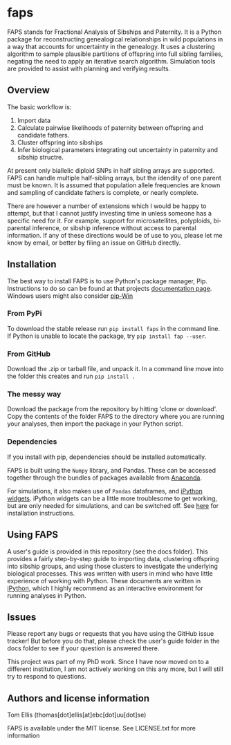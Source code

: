 # faps

FAPS stands for Fractional Analysis of Sibships and Paternity. It is a Python package for reconstructing genealogical relationships in wild populations in a way that accounts for uncertainty in the genealogy. It uses a clustering algorithm to sample plausible partitions of offspring into full sibling families, negating the need to apply an iterative search algorithm. Simulation tools are provided to assist with planning and verifying results.

## Overview
The basic workflow is:

1. Import data
2. Calculate pairwise likelihoods of paternity between offspring and candidate fathers.
3. Cluster offspring into sibships
4. Infer biological parameters integrating out uncertainty in paternity and sibship structre.

At present only biallelic diploid SNPs in half sibling arrays are supported. FAPS can handle multiple half-sibling arrays, but the idendity of one parent must be known. It is assumed that population allele frequencies are known and sampling of candidate fathers is complete, or nearly complete.

There are however a number of extensions which I would be happy to attempt, but that I cannot justify investing time in unless someone has a specific need for it. For example, support for microsatellites, polyploids, bi-parental inference, or sibship inference without access to parental information. If any of these directions would be of use to you, please let me know by email, or better by filing an issue on GitHub directly.

## Installation
The best way to install FAPS is to use Python's package manager, Pip. Instructions to do so can be found at that projects [documentation page](https://pip.pypa.io/en/stable/installing/). Windows users might also consider [pip-Win](https://sites.google.com/site/pydatalog/python/pip-for-windows)

### From PyPi
To download the stable release run `pip install faps` in the command line.
If Python is unable to locate the package, try `pip install fap --user`.

### From GitHub
Download the .zip or tarball file, and unpack it. In a command line move into the folder this creates and run `pip install .`

### The messy way
Download the package from the repository by hitting 'clone or download'. Copy the contents of the folder FAPS to the directory where you are running your analyses, then import the package in your Python script.

### Dependencies
If you install with pip, dependencies should be installed automatically.

FAPS is built using the `Numpy` library, and Pandas. These can be accessed together through the bundles of packages available from [Anaconda](https://www.continuum.io/downloads). 

For simulations, it also makes use of `Pandas` dataframes, and [iPython widgets](https://github.com/jupyter-widgets/ipywidgets). iPython widgets can be a little more troublesome to get working, but are only needed for simulations, and can be switched off. See [here](https://github.com/jupyter-widgets/ipywidgets/blob/master/docs/source/user_install.md) for installation instructions.

## Using FAPS
A user's guide is provided in this repository (see the docs folder). This provides a fairly step-by-step guide to importing data, clustering offspring into sibship groups, and using those clusters to investigate the underlying biological processes. This was written with users in mind who have little experience of working with Python. These documents are written in [iPython](https://ipython.org/), which I highly recommend as an interactive environment for running analyses in Python.

## Issues

Please report any bugs or requests that you have using the GitHub issue tracker! But before you do that, please check the user's guide folder in the docs folder to see if your question is answered there.

This project was part of my PhD work. Since I have now moved on to a different institution, I am not actively working on this any more, but I will still try to respond to questions.

## Authors and license information

Tom Ellis (thomas[dot]ellis[at]ebc[dot]uu[dot]se)

FAPS is available under the MIT license. See LICENSE.txt for more information
